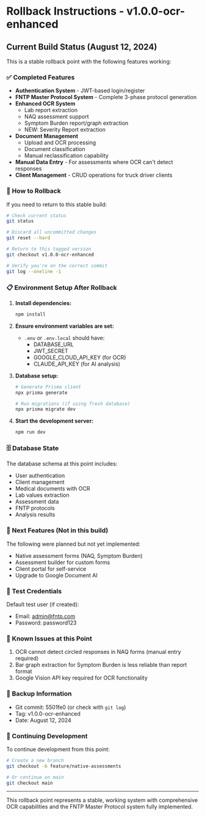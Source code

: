 # Rollback Instructions - v1.0.0-ocr-enhanced

## Current Build Status (August 12, 2024)

This is a stable rollback point with the following features working:

### ✅ Completed Features
- **Authentication System** - JWT-based login/register
- **FNTP Master Protocol System** - Complete 3-phase protocol generation
- **Enhanced OCR System**
  - Lab report extraction
  - NAQ assessment support
  - Symptom Burden report/graph extraction
  - NEW: Severity Report extraction
- **Document Management**
  - Upload and OCR processing
  - Document classification
  - Manual reclassification capability
- **Manual Data Entry** - For assessments where OCR can't detect responses
- **Client Management** - CRUD operations for truck driver clients

### 🔄 How to Rollback

If you need to return to this stable build:

```bash
# Check current status
git status

# Discard all uncommitted changes
git reset --hard

# Return to this tagged version
git checkout v1.0.0-ocr-enhanced

# Verify you're on the correct commit
git log --oneline -1
```

### 📋 Environment Setup After Rollback

1. **Install dependencies:**
   ```bash
   npm install
   ```

2. **Ensure environment variables are set:**
   - `.env` or `.env.local` should have:
     - DATABASE_URL
     - JWT_SECRET
     - GOOGLE_CLOUD_API_KEY (for OCR)
     - CLAUDE_API_KEY (for AI analysis)

3. **Database setup:**
   ```bash
   # Generate Prisma client
   npx prisma generate
   
   # Run migrations (if using fresh database)
   npx prisma migrate dev
   ```

4. **Start the development server:**
   ```bash
   npm run dev
   ```

### 🗄️ Database State

The database schema at this point includes:
- User authentication
- Client management
- Medical documents with OCR
- Lab values extraction
- Assessment data
- FNTP protocols
- Analysis results

### 🎯 Next Features (Not in this build)

The following were planned but not yet implemented:
- Native assessment forms (NAQ, Symptom Burden)
- Assessment builder for custom forms
- Client portal for self-service
- Upgrade to Google Document AI

### 📝 Test Credentials

Default test user (if created):
- Email: admin@fntp.com
- Password: password123

### 🐛 Known Issues at this Point

1. OCR cannot detect circled responses in NAQ forms (manual entry required)
2. Bar graph extraction for Symptom Burden is less reliable than report format
3. Google Vision API key required for OCR functionality

### 💾 Backup Information

- Git commit: 5501fe0 (or check with `git log`)
- Tag: v1.0.0-ocr-enhanced
- Date: August 12, 2024

### 🚀 Continuing Development

To continue development from this point:
```bash
# Create a new branch
git checkout -b feature/native-assessments

# Or continue on main
git checkout main
```

---

This rollback point represents a stable, working system with comprehensive OCR capabilities and the FNTP Master Protocol system fully implemented.